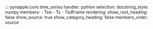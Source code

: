 ::: pynapple.core.time_series
	handler: python
	selection:
		docstring_style: numpy
		members:
			- Tsd
			- Ts
			- TsdFrame
	rendering:
		show_root_heading: false
		show_source: true
		show_category_heading: false
		members_order: source
		

